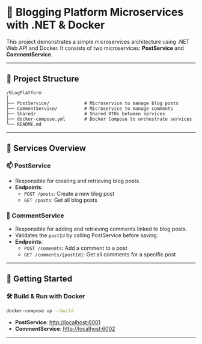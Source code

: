 # 📰 Blogging Platform Microservices with .NET & Docker

This project demonstrates a simple microservices architecture using .NET Web API and Docker. It consists of two microservices: **PostService** and **CommentService**.

---

## 🧱 Project Structure

```
/BlogPlatform
│
├── PostService/             # Microservice to manage blog posts
├── CommentService/          # Microservice to manage comments
├── Shared/                  # Shared DTOs between services
├── docker-compose.yml       # Docker Compose to orchestrate services
└── README.md
```

---

## 🔧 Services Overview

### 📫 PostService
- Responsible for creating and retrieving blog posts.
- **Endpoints**:
  - `POST /posts`: Create a new blog post
  - `GET /posts`: Get all blog posts

### 💬 CommentService
- Responsible for adding and retrieving comments linked to blog posts.
- Validates the `postId` by calling PostService before saving.
- **Endpoints**:
  - `POST /comments`: Add a comment to a post
  - `GET /comments/{postId}`: Get all comments for a specific post

---

## 🚀 Getting Started

### 🛠️ Build & Run with Docker

```bash
docker-compose up --build
```

- **PostService**: [http://localhost:6001](http://localhost:6001)
- **CommentService**: [http://localhost:6002](http://localhost:6002)

---

